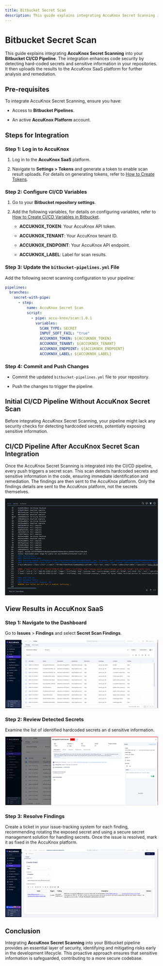 ```yaml
---
title: Bitbucket Secret Scan
description: This guide explains integrating AccuKnox Secret Scanning into your Bitbucket CI/CD Pipeline. The integration enhances code security by detecting hard-coded secrets and sensitive information in your repositories. It then uploads the results to the AccuKnox SaaS platform for further analysis and remediation.
---
```


# Bitbucket Secret Scan

This guide explains integrating **AccuKnox Secret Scanning** into your **Bitbucket CI/CD Pipeline**. The integration enhances code security by detecting hard-coded secrets and sensitive information in your repositories. It then uploads the results to the AccuKnox SaaS platform for further analysis and remediation.

## Pre-requisites

To integrate AccuKnox Secret Scanning, ensure you have:

- Access to **Bitbucket Pipelines**.

- An active **AccuKnox Platform** account.

## Steps for Integration

### Step 1: Log in to AccuKnox

1.  Log in to the **AccuKnox SaaS** platform.

2.  Navigate to **Settings > Tokens** and generate a token to enable scan result uploads. For details on generating tokens, refer to [How to Create Tokens](https://help.accuknox.com/how-to/how-to-create-tokens/?h=token "https://help.accuknox.com/how-to/how-to-create-tokens/?h=token").

### Step 2: Configure CI/CD Variables

1.  Go to your **Bitbucket repository settings**.

2.  Add the following variables, for details on configuring variables, refer to [How to Create CI/CD Variables in Bitbucket](https://support.atlassian.com/bitbucket-cloud/docs/variables-and-secrets/ "https://support.atlassian.com/bitbucket-cloud/docs/variables-and-secrets/").

    - **ACCUKNOX_TOKEN**: Your AccuKnox API token.

    - **ACCUKNOX_TENANT**: Your AccuKnox tenant ID.

    - **ACCUKNOX_ENDPOINT**: Your AccuKnox API endpoint.

    - **ACCUKNOX_LABEL**: Label for scan results.

### Step 3: Update the `bitbucket-pipelines.yml` File

Add the following secret scanning configuration to your pipeline:

```yml
pipelines:
  branches:
    secret-with-pipe:
      - step:
          name: AccuKnox Secret Scan
          script:
            - pipe: accu-knox/scan:1.0.1
              variables:
                SCAN_TYPE: SECRET
                INPUT_SOFT_FAIL: "true"
                ACCUKNOX_TOKEN: ${ACCUKNOX_TOKEN}
                ACCUKNOX_TENANT: ${ACCUKNOX_TENANT}
                ACCUKNOX_ENDPOINT: ${ACCUKNOX_ENDPOINT}
                ACCUKNOX_LABEL: ${ACCUKNOX_LABEL}
```

### Step 4: Commit and Push Changes

- Commit the updated `bitbucket-pipelines.yml` file to your repository.

- Push the changes to trigger the pipeline.

## Initial CI/CD Pipeline Without AccuKnox Secret Scan

Before integrating AccuKnox Secret Scanning, your pipeline might lack any security checks for detecting hardcoded secrets, potentially exposing sensitive information.

## CI/CD Pipeline After AccuKnox Secret Scan Integration

Once the AccuKnox Secret Scanning is integrated into the CI/CD pipeline, every push triggers a secret scan. This scan detects hardcoded secrets and sensitive information in the code, ensuring immediate identification and remediation. The findings are then sent to the AccuKnox platform. Only the findings details are sent to the AccuKnox platform, not the secrets themselves.

![image-20250123-032404.png](./images/bitbucket-secret-scan/1.png)

## View Results in AccuKnox SaaS

### Step 1: Navigate to the Dashboard

Go to **Issues** > **Findings** and select **Secret Scan Findings**.

![image-20250123-032606.png](./images/bitbucket-secret-scan/2.png)

### Step 2: Review Detected Secrets

Examine the list of identified hardcoded secrets an d sensitive information.

![image-20250123-032743.png](./images/bitbucket-secret-scan/3.png)

### Step 3: Resolve Findings

Create a ticket in your issue-tracking system for each finding, recommending rotating the exposed secret and using a secure secret management solution for handling secrets. Once the issue is resolved, mark it as fixed in the AccuKnox platform.

![image-20250123-052839.png](./images/bitbucket-secret-scan/4.png)

## Conclusion

Integrating **AccuKnox Secret Scanning** into your Bitbucket pipeline provides an essential layer of security, identifying and mitigating risks early in the development lifecycle. This proactive approach ensures that sensitive information is safeguarded, contributing to a more secure codebase.
